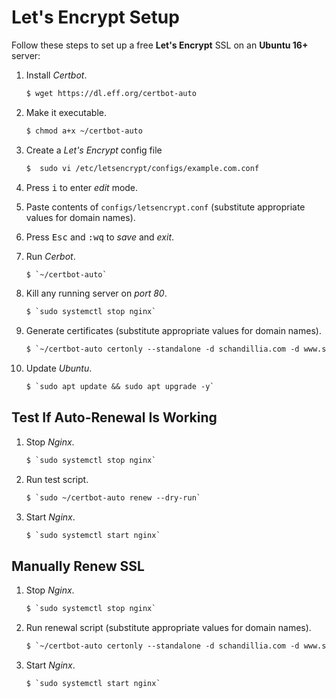 # Let's Encrypt Setup

Follow these steps to set up a free **Let's Encrypt** SSL on an **Ubuntu 16+** server:

1. Install *Certbot*.
      ```diff
      $ wget https://dl.eff.org/certbot-auto
      ```

2. Make it executable.
      ```diff
      $ chmod a+x ~/certbot-auto
      ```

3. Create a *Let's Encrypt* config file
      ```diff
      $  sudo vi /etc/letsencrypt/configs/example.com.conf
      ```

4. Press <kbd>i</kbd> to enter *edit* mode.

5. Paste contents of `configs/letsencrypt.conf` (substitute appropriate values for domain names).

6. Press <kbd>Esc</kbd> and <kbd>:</kbd><kbd>w</kbd><kbd>q</kbd> to *save* and *exit*.

7. Run *Cerbot*.
      ```diff
      $ `~/certbot-auto`
      ```

8. Kill any running server on *port 80*.
      ```diff
      $ `sudo systemctl stop nginx`
      ```

9. Generate certificates (substitute appropriate values for domain names).
      ```diff
      $ `~/certbot-auto certonly --standalone -d schandillia.com -d www.schandillia.com -d blog.schandillia.com`
      ```

10. Update *Ubuntu*.
      ```diff
      $ `sudo apt update && sudo apt upgrade -y`
      ```

## Test If Auto-Renewal Is Working

1. Stop *Nginx*.
      ```diff
      $ `sudo systemctl stop nginx`
      ```

2. Run test script.
      ```diff
      $ `sudo ~/certbot-auto renew --dry-run`
      ```

3. Start *Nginx*.
      ```diff
      $ `sudo systemctl start nginx`
      ```

## Manually Renew SSL

1. Stop *Nginx*.
      ```diff
      $ `sudo systemctl stop nginx`
      ```

2. Run renewal script (substitute appropriate values for domain names).
      ```diff
      $ `~/certbot-auto certonly --standalone -d schandillia.com -d www.schandillia.com`
      ```

3. Start *Nginx*.
      ```diff
      $ `sudo systemctl start nginx`
      ```
